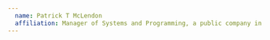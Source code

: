 ```yaml
---
  name: Patrick T McLendon
  affiliation: Manager of Systems and Programming, a public company in Birmingham, AL
---
```

